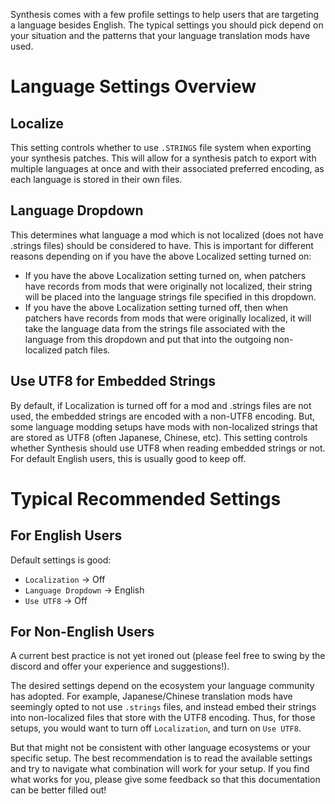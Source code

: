 Synthesis comes with a few profile settings to help users that are targeting a language besides English.  The typical settings you should pick depend on your situation and the patterns that your language translation mods have used.

# Language Settings Overview
## Localize
This setting controls whether to use `.STRINGS` file system when exporting your synthesis patches.  This will allow for a synthesis patch to export with multiple languages at once and with their associated preferred encoding, as each language is stored in their own files.

## Language Dropdown
This determines what language a mod which is not localized (does not have .strings files) should be considered to have.  This is important for different reasons depending on if you have the above Localized setting turned on:
- If you have the above Localization setting turned on, when patchers have records from mods that were originally not localized, their string will be placed into the language strings file specified in this dropdown.
- If you have the above Localization setting turned off, then when patchers have records from mods that were originally localized, it will take the language data from the strings file associated with the language from this dropdown and put that into the outgoing non-localized patch files.

## Use UTF8 for Embedded Strings
By default, if Localization is turned off for a mod and .strings files are not used, the embedded strings are encoded with a non-UTF8 encoding.  But, some language modding setups have mods with non-localized strings that are stored as UTF8 (often Japanese, Chinese, etc).  This setting controls whether Synthesis should use UTF8 when reading embedded strings or not.   For default English users, this is usually good to keep off.

# Typical Recommended Settings
## For English Users
Default settings is good:
- `Localization` -> Off
- `Language Dropdown` -> English
- `Use UTF8` -> Off

## For Non-English Users
A current best practice is not yet ironed out (please feel free to swing by the discord and offer your experience and suggestions!). 

The desired settings depend on the ecosystem your language community has adopted.  For example, Japanese/Chinese translation mods have seemingly opted to not use `.strings` files, and instead embed their strings into non-localized files that store with the UTF8 encoding.  Thus, for those setups, you would want to turn off `Localization`, and turn on `Use UTF8`.  

But that might not be consistent with other language ecosystems or your specific setup.  The best recommendation is to read the available settings and try to navigate what combination will work for your setup.  If you find what works for you, please give some feedback so that this documentation can be better filled out!